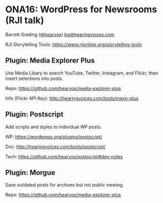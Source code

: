 
# ONA16: WordPress for Newsrooms (RJI talk)

Barrett Golding (<a href="https://twitter.com/hearvox">@hearvox</a>) <bg@hearingvoices.com>

RJI Storytelling Tools: https://www.rjionline.org/storytelling-tools

## Plugin: Media Explorer Plus
Use Media Libary to search YouTube, Twitter, Instagram, and Flickr, then insert selections into posts.

Repo: https://github.com/hearvox/media-explorer-plus

Info (Flickr API Key): http://hearingvoices.com/tools/mexp-plus 

## Plugin: Postscript
Add scripts and styles to individual WP posts.

WP: https://wordpress.org/plugins/postscript/

Doc: http://hearingvoices.com/tools/postscript/

Tech: https://github.com/hearvox/postscript#dev-notes

## Plugin: Morgue
Save outdated posts for archives but not public viewing.

Repo: https://github.com/hearvox/media-explorer-plus
